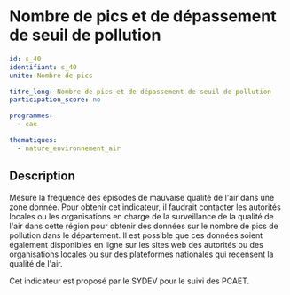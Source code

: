 # Nombre de pics et de dépassement de seuil de pollution 

```yaml
id: s_40
identifiant: s_40
unite: Nombre de pics

titre_long: Nombre de pics et de dépassement de seuil de pollution 
participation_score: no

programmes:
  - cae

thematiques:
  - nature_environnement_air
```
## Description
Mesure la fréquence des épisodes de mauvaise qualité de l'air dans une zone donnée. Pour obtenir cet indicateur, il faudrait contacter les autorités locales ou les organisations en charge de la surveillance de la qualité de l'air dans cette région pour obtenir des données sur le nombre de pics de pollution dans le département. Il est possible que ces données soient également disponibles en ligne sur les sites web des autorités ou des organisations locales ou sur des plateformes nationales qui recensent la qualité de l'air.

Cet indicateur est proposé par le SYDEV pour le suivi des PCAET.
